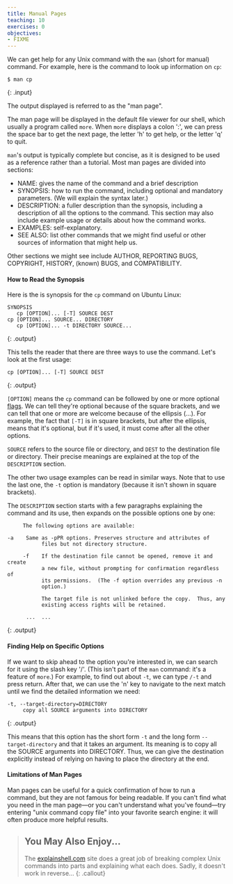 ```yaml
---
title: Manual Pages
teaching: 10
exercises: 0
objectives:
- FIXME
---
```

We can get help for any Unix command with the `man`
(short for manual) command.
For example,
here is the command to look up information on `cp`:

~~~
$ man cp
~~~
{: .input}

The output displayed is referred to as the "man page".

The man page will be displayed in the default file viewer for our shell,
which usually a program called `more`.
When `more` displays a colon ':',
we can press the space bar to get the next page,
the letter 'h' to get help,
or the letter 'q' to quit.

`man`'s output is typically complete but concise,
as it is designed to be used as a reference rather than a tutorial.
Most man pages are divided into sections:

*   NAME:
    gives the name of the command and a brief description
*   SYNOPSIS:
    how to run the command, including optional and mandatory parameters.
    (We will explain the syntax later.)
*   DESCRIPTION:
    a fuller description than the synopsis,
    including a description of all the options to the command.
    This section may also include example usage
    or details about how the command works.
*   EXAMPLES:
    self-explanatory.
*   SEE ALSO:
    list other commands that we might find useful
    or other sources of information that might help us.

Other sections we might see include
AUTHOR, REPORTING BUGS, COPYRIGHT, HISTORY, (known) BUGS, and COMPATIBILITY.

#### How to Read the Synopsis

Here is the is synopsis for the `cp` command on Ubuntu Linux:

~~~
SYNOPSIS
   cp [OPTION]... [-T] SOURCE DEST
cp [OPTION]... SOURCE... DIRECTORY
   cp [OPTION]... -t DIRECTORY SOURCE...
~~~
{: .output}

This tells the reader that there are three ways to use the command.
Let's look at the first usage:

~~~
cp [OPTION]... [-T] SOURCE DEST
~~~
{: .output}

`[OPTION]` means the `cp` command can be followed by
one or more optional [flags](./reference.html#command).
We can tell they're optional because of the square brackets,
and we can tell that one or more are welcome because of the ellipsis (...).
For example,
the fact that `[-T]` is in square brackets,
but after the ellipsis,
means that it's optional,
but if it's used,
it must come after all the other options.

`SOURCE` refers to the source file or directory,
and `DEST` to the destination file or directory.
Their precise meanings are explained at the top of the `DESCRIPTION` section.

The other two usage examples can be read in similar ways.
Note that to use the last one, the `-t` option is mandatory
(because it isn't shown in square brackets).

The `DESCRIPTION` section starts with a few paragraphs explaining the command and its use,
then expands on the possible options one by one:

~~~
     The following options are available:

-a    Same as -pPR options. Preserves structure and attributes of
           files but not directory structure.

     -f    If the destination file cannot be opened, remove it and create
           a new file, without prompting for confirmation regardless of
           its permissions.  (The -f option overrides any previous -n
           option.)

           The target file is not unlinked before the copy.  Thus, any
           existing access rights will be retained.

      ...  ...
~~~
{: .output}

#### Finding Help on Specific Options

If we want to skip ahead to the option you're interested in,
we can search for it using the slash key '/'.
(This isn't part of the `man` command:
it's a feature of `more`.)
For example,
to find out about `-t`,
we can type `/-t` and press return.
After that,
we can use the 'n' key to navigate to the next match
until we find the detailed information we need:

~~~
-t, --target-directory=DIRECTORY
     copy all SOURCE arguments into DIRECTORY
~~~
{: .output}

This means that this option has the short form `-t` and the long form `--target-directory`
and that it takes an argument.
Its meaning is to copy all the SOURCE arguments into DIRECTORY.
Thus,
we can give the destination explicitly instead of relying on having to place the directory at the end.

#### Limitations of Man Pages

Man pages can be useful for a quick confirmation of how to run a command,
but they are not famous for being readable.
If you can't find what you need in the man page&mdash;or you can't understand what you've found&mdash;try
entering "unix command copy file" into your favorite search engine:
it will often produce more helpful results.

> ## You May Also Enjoy...
>
> The [explainshell.com](http://explainshell.com/) site
> does a great job of breaking complex Unix commands into parts
> and explaining what each does.
> Sadly,
> it doesn't work in reverse...
{: .callout}
